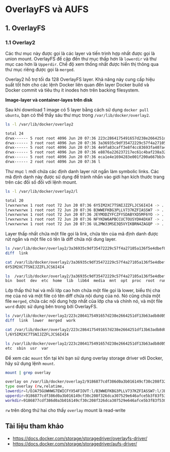 # OverlayFS và AUFS
## 1. OverlayFS
### 1.1 Overlay2

Các thư mục này được gọi là các layer và tiến trình hợp nhất được gọi là union mount. OverlayFS đề cập đến thư mục thấp hơn là `lowerdir` và thư mục cao hơn là `Upperdir`. Chế độ xem thống nhất được hiển thị thông qua thư mục riêng được gọi là `merged`.

Overlay2 hỗ trợ tối đa 128 OverlayFS layer. Khả năng này cung cấp hiệu suất tốt hơn cho các lệnh Docker liên quan đến layer Docker build và Docker commit và tiêu thụ ít inodes hơn trên backing filesystem.

**Image-layer và container-layes trên disk**

Sau khi download 1 image có 5 layer bằng cách sử dụng `docker pull ubuntu`, bạn có thể thấy sáu thư mục trong `/var/lib/docker/overlay2`.
```sh
ls -l /var/lib/docker/overlay2

total 24
drwx------ 5 root root 4096 Jun 20 07:36 223c2864175491657d238e2664251df13b63adb8d050924fd1bfcdb278b866f7
drwx------ 3 root root 4096 Jun 20 07:36 3a36935c9df35472229c57f4a27105a136f5e4dbef0f87905b2e506e494e348b
drwx------ 5 root root 4096 Jun 20 07:36 4e9fa83caff3e8f4cc83693fa407a4a9fac9573deaf481506c102d484dd1e6a1
drwx------ 5 root root 4096 Jun 20 07:36 e8876a226237217ec61c4baf238a32992291d059fdac95ed6303bdff3f59cff5
drwx------ 5 root root 4096 Jun 20 07:36 eca1e4e1694283e001f200a667bb3cb40853cf2d1b12c29feda7422fed78afed
drwx------ 2 root root 4096 Jun 20 07:36 l
```
Thư mục `l` mới chứa các định danh layer rút ngắn làm symbolic links. Các mã định danh này được sử dụng để tránh nhấn vào giới hạn kích thước trang trên các đối số đối với lệnh mount.
```sh
ls -l /var/lib/docker/overlay2/l

total 20
lrwxrwxrwx 1 root root 72 Jun 20 07:36 6Y5IM2XC7TSNIJZZFLJCS6I4I4 -> ../3a36935c9df35472229c57f4a27105a136f5e4dbef0f87905b2e506e494e348b/diff
lrwxrwxrwx 1 root root 72 Jun 20 07:36 B3WWEFKBG3PLLV737KZFIASSW7 -> ../4e9fa83caff3e8f4cc83693fa407a4a9fac9573deaf481506c102d484dd1e6a1/diff
lrwxrwxrwx 1 root root 72 Jun 20 07:36 JEYMODZYFCZFYSDABYXD5MF6YO -> ../eca1e4e1694283e001f200a667bb3cb40853cf2d1b12c29feda7422fed78afed/diff
lrwxrwxrwx 1 root root 72 Jun 20 07:36 NFYKDW6APBCCUCTOUSYDH4DXAT -> ../223c2864175491657d238e2664251df13b63adb8d050924fd1bfcdb278b866f7/diff
lrwxrwxrwx 1 root root 72 Jun 20 07:36 UL2MW33MSE3Q5VYIKBRN4ZAGQP -> ../e8876a226237217ec61c4baf238a32992291d059fdac95ed6303bdff3f59cff5/diff
```
Layer thấp nhất chứa một file gọi là link, chứa tên của mã định danh được rút ngắn và một file có tên là diff chứa nội dung layer.
```sh
ls /var/lib/docker/overlay2/3a36935c9df35472229c57f4a27105a136f5e4dbef0f87905b2e506e494e348b/
diff  link
```
```sh
cat /var/lib/docker/overlay2/3a36935c9df35472229c57f4a27105a136f5e4dbef0f87905b2e506e494e348b/link
6Y5IM2XC7TSNIJZZFLJCS6I4I4
```
```sh
ls  /var/lib/docker/overlay2/3a36935c9df35472229c57f4a27105a136f5e4dbef0f87905b2e506e494e348b/diff
bin  boot  dev  etc  home  lib  lib64  media  mnt  opt  proc  root  run  sbin  srv  sys  tmp  usr  var
```

Lớp thấp thứ hai và mỗi lớp cao hơn chứa một file gọi là lower, biểu thị cha mẹ của nó và một file có tên diff chứa nội dung của nó. Nó cũng chứa một file `merged`, chứa các nội dung hợp nhất của lớp cha và chính nó, và một file `word` được sử dụng bên trong bởi OverlayFS.

```sh
ls /var/lib/docker/overlay2/223c2864175491657d238e2664251df13b63adb8d050924fd1bfcdb278b866f7
diff  link  lower  merged  work
```
```sh
cat /var/lib/docker/overlay2/223c2864175491657d238e2664251df13b63adb8d050924fd1bfcdb278b866f7/lower
l/6Y5IM2XC7TSNIJZZFLJCS6I4I4
```
```sh
ls /var/lib/docker/overlay2/223c2864175491657d238e2664251df13b63adb8d050924fd1bfcdb278b866f7/diff/
etc  sbin  usr  var
```

Để xem các `mount` tồn tại khi bạn sử dụng overlay storage driver với Docker, hãy sử dụng lệnh `mount`.
```sh
mount | grep overlay

overlay on /var/lib/docker/overlay2/9186877cdf386d0a3b016149cf30c208f326dca307529e646afce5b3f83f5304/merged
type overlay (rw,relatime,
lowerdir=l/DJA75GUWHWG7EWICFYX54FIOVT:l/B3WWEFKBG3PLLV737KZFIASSW7:l/JEYMODZYFCZFYSDABYXD5MF6YO:l/UL2MW33MSE3Q5VYIKBRN4ZAGQP:l/NFYKDW6APBCCUCTOUSYDH4DXAT:l/6Y5IM2XC7TSNIJZZFLJCS6I4I4,
upperdir=9186877cdf386d0a3b016149cf30c208f326dca307529e646afce5b3f83f5304/diff,
workdir=9186877cdf386d0a3b016149cf30c208f326dca307529e646afce5b3f83f5304/work)
```
`rw` trên dòng thứ hai cho thấy `overlay` mount là read-write


## Tài liệu tham khảo
- https://docs.docker.com/storage/storagedriver/overlayfs-driver/
- https://docs.docker.com/storage/storagedriver/aufs-driver/
